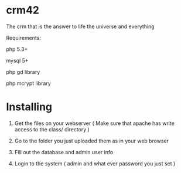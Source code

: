 crm42
=====

The crm that is the answer to life the universe and everything 

Requirements: 

php 5.3+

mysql 5+

php gd library

php mcrypt library



Installing
==========

1) Get the files on your webserver ( Make sure that apache has write access to the class/ directory )

2) Go to the folder you just uploaded them as in your web browser

3) Fill out the database and admin user info

4) Login to the system ( admin and what ever password you just set )




